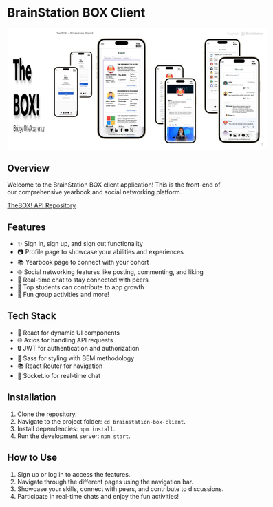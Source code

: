 # BrainStation BOX Client

<div align="center" style="display: flex; flex-direction: row;">
  <img style="width: 20%;"  src="./src/assets/images/logos/the-box-logo.jpg" alt="BrainStation BOX Logo">
  <img style="width 75%;" src="./src/assets/images/images/the-box-demo.jpg">
</div>

## Overview

Welcome to the BrainStation BOX client application! This is the front-end of our comprehensive yearbook and social networking platform.

<a href="https://github.com/imanhedeshy/the-box-server.git"> TheBOX! API Repository</a>

## Features

- ✨ Sign in, sign up, and sign out functionality
- 📷 Profile page to showcase your abilities and experiences
- 📚 Yearbook page to connect with your cohort
- 🌐 Social networking features like posting, commenting, and liking
- 💬 Real-time chat to stay connected with peers
- 🚀 Top students can contribute to app growth
- 🎉 Fun group activities and more!

## Tech Stack

- 🚀 React for dynamic UI components
- 🌐 Axios for handling API requests
- 🔒 JWT for authentication and authorization
- 🌈 Sass for styling with BEM methodology
- 📚 React Router for navigation
- 💬 Socket.io for real-time chat

## Installation

1. Clone the repository.
2. Navigate to the project folder: `cd brainstation-box-client`.
3. Install dependencies: `npm install`.
4. Run the development server: `npm start`.

## How to Use

1. Sign up or log in to access the features.
2. Navigate through the different pages using the navigation bar.
3. Showcase your skills, connect with peers, and contribute to discussions.
4. Participate in real-time chats and enjoy the fun activities!

